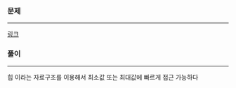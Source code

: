 ### 문제
***
[링크](https://school.programmers.co.kr/learn/courses/30/lessons/42626?language=python3)

### 풀이
***
힙 이라는 자료구조를 이용해서 최소값 또는 최대값에 빠르게 접근 가능하다   



